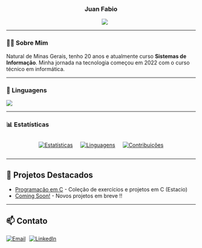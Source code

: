 <div align="center">
  
### Juan Fabio 
</div>

<div style="position: relative; left: 10px; width: fit-content; margin: 0 auto;">
  <img src="https://readme-typing-svg.herokuapp.com?font=Fira+Code&duration=3000&pause=1000&center=true&vCenter=true&width=1000&height=100&lines=Tecnico+em+Inform%C3%A1tica+;Estudante+de+Sistemas+de+Informa%C3%A7%C3%A3o;Apaixonado+por+tecnologia">
</div>

---

### 👨‍💻 Sobre Mim
Natural de Minas Gerais, tenho 20 anos e atualmente curso **Sistemas de Informação**. Minha jornada na tecnologia começou em 2022 com o curso técnico em informática.

---

### 🤖 Linguagens

<div style="display: flex; gap: 10px; flex-wrap: wrap;">
  <img src="https://img.shields.io/badge/C-00599C?style=for-the-badge&logo=c&logoColor=white">
</div>

---

### 📊 Estatísticas

<div style="display: flex; flex-wrap: wrap; justify-content: center; gap: 20px;">

[![Estatísticas](https://github-readme-stats.vercel.app/api?username=JuanFab&show_icons=true&theme=transparent&hide_border=true)](https://github.com/JuanFab)

[![Linguagens](https://github-readme-stats.vercel.app/api/top-langs/?username=JuanFab&layout=compact&theme=transparent&hide_border=true)](https://github.com/JuanFab)

[![Contribuições](https://github-readme-streak-stats.herokuapp.com/?user=JuanFab&theme=transparent&hide_border=true)](https://git.io/streak-stats)

</div>

---

## 🌟 Projetos Destacados

- [Programação em C](https://github.com/JuanFab/ProgramacaoEmC) - Coleção de exercícios e projetos em C (Estacio)
- [Coming Soon!](https://github.com/JuanFab/exemplo) - Novos projetos em breve !!

---

## 📫 Contato

<div style="display: flex; gap: 10px;">
  <a href="mailto:juanfabm@gmail.com">
    <img src="https://img.shields.io/badge/Gmail-D14836?style=for-the-badge&logo=gmail&logoColor=white" alt="Email">
  </a>
  <a href="www.linkedin.com/in/juan-fábio-835a3430b">
    <img src="https://img.shields.io/badge/LinkedIn-0077B5?style=for-the-badge&logo=linkedin&logoColor=white" alt="LinkedIn">
  </a>
</div>
